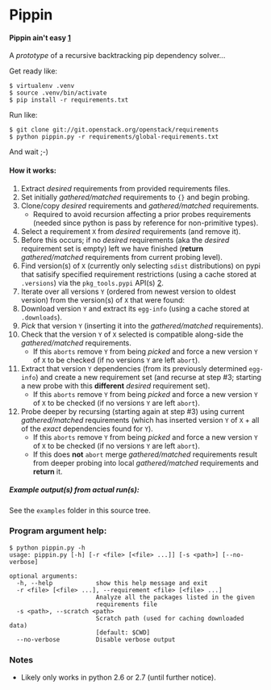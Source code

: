 # Pippin

#### Pippin ain't easy [1]

A *prototype* of a recursive backtracking pip dependency solver...

Get ready like:

```
$ virtualenv .venv
$ source .venv/bin/activate
$ pip install -r requirements.txt
```

Run like:                     

```
$ git clone git://git.openstack.org/openstack/requirements
$ python pippin.py -r requirements/global-requirements.txt
```

And wait ;-)

#### How it works:

1. Extract *desired* requirements from provided requirements files.
1. Set initially *gathered/matched* requirements to ``{}`` and begin probing.
1. Clone/copy *desired* requirements and *gathered/matched* requirements.
   * Required to avoid recursion affecting a prior probes
     requirements (needed since python is pass by reference for
     non-primitive types).
1. Select a requirement ``X`` from *desired* requirements (and remove it).
 1. Before this occurs; if no *desired* requirements (aka the *desired*
    requirement set is empty) left we have finished (**return**
    *gathered/matched* requirements from
    current probing level).
1. Find version(s) of ``X`` (currently only selecting ``sdist``
   distributions) on pypi that satisify specified requirement
   restrictions (using a cache stored at ``.versions``) via
   the ``pkg_tools.pypi`` API(s) [2].
1. Iterate over all versions ``Y`` (ordered from newest version
   to oldest version) from the version(s) of ``X`` that
   were found:
 1. Download version ``Y`` and extract its ``egg-info`` (using a cache
    stored at ``.downloads``).
 1. *Pick* that version ``Y`` (inserting it into the
    *gathered/matched* requirements).
 1. Check that the version ``Y`` of ``X`` selected is compatible along-side
    the *gathered/matched* requirements.
    * If this ``aborts`` remove ``Y`` from being *picked* and force a
      new version ``Y`` of ``X`` to be checked (if no versions ``Y`` are
      left ``abort``).
 1. Extract that version ``Y`` dependencies (from its previously
    determined ``egg-info``) and create a new requirement set (and recurse at
    step #3; starting a new probe with this **different** *desired*
    requirement set).
    * If this ``aborts`` remove ``Y`` from being *picked* and force a new
      version ``Y`` of ``X`` to be checked (if no versions ``Y`` are
      left ``abort``).
 1. Probe deeper by recursing (starting again at step #3) using
    current *gathered/matched* requirements (which has inserted version ``Y``
    of ``X`` + all of the *exact* dependencies found for ``Y``).
    * If this ``aborts`` remove ``Y`` from being *picked* and force a new
      version ``Y`` of ``X`` to be checked (if no versions ``Y`` are
      left ``abort``).
    * If this does **not** ``abort`` merge *gathered/matched*
      requirements result from deeper probing into local *gathered/matched*
      requirements and **return** it.

##### Example output(s) from actual run(s):

See the ``examples`` folder in this source tree.

### Program argument help:

```
$ python pippin.py -h
usage: pippin.py [-h] [-r <file> [<file> ...]] [-s <path>] [--no-verbose]

optional arguments:
  -h, --help            show this help message and exit
  -r <file> [<file> ...], --requirement <file> [<file> ...]
                        Analyze all the packages listed in the given
                        requirements file
  -s <path>, --scratch <path>
                        Scratch path (used for caching downloaded data)
                        [default: $CWD]
  --no-verbose          Disable verbose output
```

### Notes

* Likely only works in python 2.6 or 2.7 (until further notice).

[1]: http://www.customink.com/designs/stackpip/qvh0-0015-grtw/
[2]: http://pkgtools.readthedocs.org
